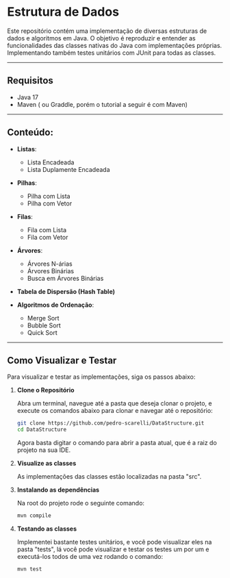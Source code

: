 # Estrutura de Dados

Este repositório contém uma implementação de diversas estruturas de dados e algoritmos em Java. O objetivo é reproduzir e entender as funcionalidades das classes nativas do Java com implementações próprias. Implementando também testes unitários com JUnit para todas as classes.

---
## Requisitos

- Java 17
- Maven ( ou Graddle, porém o tutorial a seguir é com Maven)

---

## Conteúdo:

- **Listas**:

  - Lista Encadeada
  - Lista Duplamente Encadeada

- **Pilhas**:

  - Pilha com Lista
  - Pilha com Vetor

- **Filas**:

  - Fila com Lista
  - Fila com Vetor

- **Árvores**:

  - Árvores N-árias
  - Árvores Binárias
  - Busca em Árvores Binárias

- **Tabela de Dispersão (Hash Table)**

- **Algoritmos de Ordenação**:
  - Merge Sort
  - Bubble Sort
  - Quick Sort
---

## Como Visualizar e Testar

Para visualizar e testar as implementações, siga os passos abaixo:

1. **Clone o Repositório**

   Abra um terminal, navegue até a pasta que deseja clonar o projeto, e execute os comandos abaixo para clonar e navegar até o repositório:

   ```bash
   git clone https://github.com/pedro-scarelli/DataStructure.git
   cd DataStructure
   ```

   Agora basta digitar o comando para abrir a pasta atual, que é a raiz do projeto na sua IDE.

2. **Visualize as classes**

   As implementações das classes estão localizadas na pasta "src".

3. **Instalando as dependências**

   Na root do projeto rode o seguinte comando:
   ```bash
   mvn compile
   ```

4. **Testando as classes**

   Implementei bastante testes unitários, e você pode visualizar eles na pasta "tests", lá você pode visualizar e testar os testes um por um e executá-los todos de uma vez rodando o comando:

    ```bash
    mvn test
    ```
